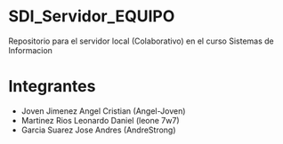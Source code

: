 # SDI_Servidor_EQUIPO
Repositorio para el servidor local (Colaborativo) en el curso Sistemas de Informacion

# Integrantes
- Joven Jimenez Angel Cristian (Angel-Joven)
- Martinez Rios Leonardo Daniel (leone 7w7)
- Garcia Suarez Jose Andres (AndreStrong)
